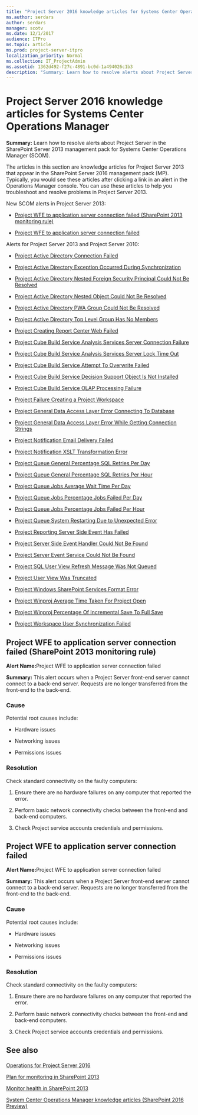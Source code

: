 ```yaml
---
title: "Project Server 2016 knowledge articles for Systems Center Operations Manager"
ms.author: serdars
author: serdars
manager: scotv
ms.date: 12/1/2017
audience: ITPro
ms.topic: article
ms.prod: project-server-itpro
localization_priority: Normal
ms.collection: IT_ProjectAdmin
ms.assetid: 1362d492-f27c-4891-bc0d-1a494026c1b3
description: "Summary: Learn how to resolve alerts about Project Server in the SharePoint Server 2013 management pack for Systems Center Operations Manager (SCOM)."
---
```


# Project Server 2016 knowledge articles for Systems Center Operations Manager
 
 **Summary:** Learn how to resolve alerts about Project Server in the SharePoint Server 2013 management pack for Systems Center Operations Manager (SCOM).
  
The articles in this section are knowledge articles for Project Server 2013 that appear in the SharePoint Server 2016 management pack (MP). Typically, you would see these articles after clicking a link in an alert in the Operations Manager console. You can use these articles to help you troubleshoot and resolve problems in Project Server 2013.
  
New SCOM alerts in Project Server 2013:
  
- [Project WFE to application server connection failed (SharePoint 2013 monitoring rule)](#ProjectApp)
    
- [Project WFE to application server connection failed](#ProjectApp2)
    
Alerts for Project Server 2013 and Project Server 2010: 
  
- [Project Active Directory Connection Failed](/previous-versions/office/project-server-2010/ff678244(v=office.14))
    
- [Project Active Directory Exception Occurred During Synchronization](/previous-versions/office/project-server-2010/ff678246(v=office.14))
    
- [Project Active Directory Nested Foreign Security Principal Could Not Be Resolved](/previous-versions/office/project-server-2010/ff678245(v=office.14))
    
- [Project Active Directory Nested Object Could Not Be Resolved](/previous-versions/office/project-server-2010/ff678248(v=office.14))
    
- [Project Active Directory PWA Group Could Not Be Resolved](/previous-versions/office/project-server-2010/ff678243(v=office.14))
    
- [Project Active Directory Top Level Group Has No Members](/previous-versions/office/project-server-2010/ff730245(v=office.14))
    
- [Project Creating Report Center Web Failed](/previous-versions/office/project-server-2010/ff730237(v=office.14))
    
- [Project Cube Build Service Analysis Services Server Connection Failure](/previous-versions/office/project-server-2010/ff730236(v=office.14))
    
- [Project Cube Build Service Analysis Services Server Lock Time Out](/previous-versions/office/project-server-2010/ff730246(v=office.14))
    
- [Project Cube Build Service Attempt To Overwrite Failed](/previous-versions/office/project-server-2010/ff730251(v=office.14))
    
- [Project Cube Build Service Decision Support Object Is Not Installed](/previous-versions/office/project-server-2010/ff730231(v=office.14))
    
- [Project Cube Build Service OLAP Processing Failure](/previous-versions/office/project-server-2010/ff730240(v=office.14))
    
- [Project Failure Creating a Project Workspace](/previous-versions/office/project-server-2010/ff730239(v=office.14))
    
- [Project General Data Access Layer Error Connecting To Database](/previous-versions/office/project-server-2010/ff730253(v=office.14))
    
- [Project General Data Access Layer Error While Getting Connection Strings](/previous-versions/office/project-server-2010/ff730233(v=office.14))
    
- [Project Notification Email Delivery Failed](/previous-versions/office/project-server-2010/ff730235(v=office.14))
    
- [Project Notification XSLT Transformation Error](/previous-versions/office/project-server-2010/ff730240(v=office.14))
    
- [Project Queue General Percentage SQL Retries Per Day](/previous-versions/office/project-server-2010/ff730254(v=office.14))
    
- [Project Queue General Percentage SQL Retries Per Hour](/previous-versions/office/project-server-2010/ff730247(v=office.14))
    
- [Project Queue Jobs Average Wait Time Per Day](/previous-versions/office/project-server-2010/ff730230(v=office.14))
    
- [Project Queue Jobs Percentage Jobs Failed Per Day](/previous-versions/office/project-server-2010/ff730249(v=office.14))
    
- [Project Queue Jobs Percentage Jobs Failed Per Hour](/previous-versions/office/project-server-2010/ff730241(v=office.14))
    
- [Project Queue System Restarting Due to Unexpected Error](/previous-versions/office/project-server-2010/ff730248(v=office.14))
    
- [Project Reporting Server Side Event Has Failed](/previous-versions/office/project-server-2010/ff730255(v=office.14))
    
- [Project Server Side Event Handler Could Not Be Found](/previous-versions/office/project-server-2010/ff730250(v=office.14))
    
- [Project Server Event Service Could Not Be Found](/previous-versions/office/project-server-2010/ff730238(v=office.14))
    
- [Project SQL User View Refresh Message Was Not Queued](/previous-versions/office/project-server-2010/ff730232(v=office.14))
    
- [Project User View Was Truncated](/previous-versions/office/project-server-2010/ff730242(v=office.14))
    
- [Project Windows SharePoint Services Format Error](/previous-versions/office/project-server-2010/ff730243(v=office.14))
    
- [Project Winproj Average Time Taken For Project Open](/previous-versions/office/project-server-2010/ff730229(v=office.14))
    
- [Project Winproj Percentage Of Incremental Save To Full Save](/previous-versions/office/project-server-2010/ff730234(v=office.14))
    
- [Project Workspace User Synchronization Failed](/previous-versions/office/project-server-2010/ff730252(v=office.14))
    
## Project WFE to application server connection failed (SharePoint 2013 monitoring rule)
<a name="ProjectApp"> </a>

 <strong>Alert Name:</strong>Project WFE to application server connection failed
  
 **Summary:** This alert occurs when a Project Server front-end server cannot connect to a back-end server. Requests are no longer transferred from the front-end to the back-end.
  
### Cause

Potential root causes include: 
  
- Hardware issues
    
- Networking issues
    
- Permissions issues
    
### Resolution

Check standard connectivity on the faulty computers:
  
1. Ensure there are no hardware failures on any computer that reported the error.
    
2. Perform basic network connectivity checks between the front-end and back-end computers.
    
3. Check Project service accounts credentials and permissions.
    
## Project WFE to application server connection failed
<a name="ProjectApp2"> </a>

 <strong>Alert Name:</strong>Project WFE to application server connection failed
  
 **Summary:** This alert occurs when a Project Server front-end server cannot connect to a back-end server. Requests are no longer transferred from the front-end to the back-end.
  
### Cause

Potential root causes include: 
  
- Hardware issues
    
- Networking issues
    
- Permissions issues
    
### Resolution

Check standard connectivity on the faulty computers:
  
1. Ensure there are no hardware failures on any computer that reported the error.
    
2. Perform basic network connectivity checks between the front-end and back-end computers.
    
3. Check Project service accounts credentials and permissions.
    
## See also
<a name="ProjectApp2"> </a>

#### 

[Operations for Project Server 2016](operations-for-project-server-2016.md)

[Plan for monitoring in SharePoint 2013](/SharePoint/administration/monitoring-planning)
  
[Monitor health in SharePoint 2013](/SharePoint/administration/monitoring-overview)
  
[System Center Operations Manager knowledge articles (SharePoint 2016 Preview)](/SharePoint/technical-reference/system-center-operations-manager-knowledge-articles)